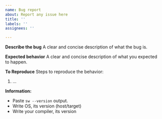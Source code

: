 ```yaml
---
name: Bug report
about: Report any issue here
title: ''
labels: ''
assignees: ''

---
```


**Describe the bug**
A clear and concise description of what the bug is.

**Expected behavior**
A clear and concise description of what you expected to happen.

**To Reproduce**
Steps to reproduce the behavior:
1. ...

**Information:**
 - Paste `sw --version` output.
 - Write OS, its version (host/target)
 - Write your compiler, its version
